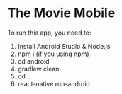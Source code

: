 # The Movie Mobile

To run this app, you need to:</br>
1. Install Android Studio & Node.js
2. npm i (if you using npm)
3. cd android
4. gradlew clean
5. cd ..
6. react-native run-android
